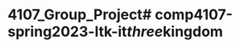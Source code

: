 # 4107_Group_Project#   c o m p 4 1 0 7 - s p r i n g 2 0 2 3 - l t k - i t _ t h r e e _ k i n g d o m  
 